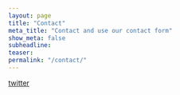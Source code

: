 ```yaml
---
layout: page
title: "Contact"
meta_title: "Contact and use our contact form"
show_meta: false
subheadline:
teaser: 
permalink: "/contact/"
---
```

[twitter](http://twitter.com/janghwan)

<!-- If you need a fabulous contact form for your website, I suggest you use [Wufoo][1]. You can use three forms for free, you get no spam and if you get more than 100 entries you have to pay.

<div class="panel">
<iframe width="100%" height="650" frameborder="0" scrolling="no" src="https://phlowmedia.wufoo.com/embed/z7x3k1/"></iframe>
</div>



 [1]: http://www.wufoo.com/ -->
